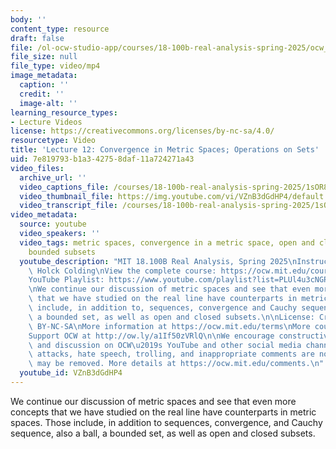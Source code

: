 ```yaml
---
body: ''
content_type: resource
draft: false
file: /ol-ocw-studio-app/courses/18-100b-real-analysis-spring-2025/ocw_18100b-lec12-2025apr01_360p_16_9.mp4
file_size: null
file_type: video/mp4
image_metadata:
  caption: ''
  credit: ''
  image-alt: ''
learning_resource_types:
- Lecture Videos
license: https://creativecommons.org/licenses/by-nc-sa/4.0/
resourcetype: Video
title: 'Lecture 12: Convergence in Metric Spaces; Operations on Sets'
uid: 7e819793-b1a3-4275-8daf-11a724271a43
video_files:
  archive_url: ''
  video_captions_file: /courses/18-100b-real-analysis-spring-2025/1sOR8P69mF8XHFRESvGq9KRSixcT0ESGh_transcript.webvtt
  video_thumbnail_file: https://img.youtube.com/vi/VZnB3dGdHP4/default.jpg
  video_transcript_file: /courses/18-100b-real-analysis-spring-2025/1sOR8P69mF8XHFRESvGq9KRSixcT0ESGh_transcript.pdf
video_metadata:
  source: youtube
  video_speakers: ''
  video_tags: metric spaces, convergence in a metric space, open and closed subsets,
    bounded subsets
  youtube_description: "MIT 18.100B Real Analysis, Spring 2025\nInstructor: Tobias\
    \ Holck Colding\nView the complete course: https://ocw.mit.edu/courses/18-100b-real-analysis-spring-2025/\n\
    YouTube Playlist: https://www.youtube.com/playlist?list=PLUl4u3cNGP62Ie7F_tTAhhXoX5_Cl8meG\n\
    \nWe continue our discussion of metric spaces and see that even more concepts\
    \ that we have studied on the real line have counterparts in metric spaces. Those\
    \ include, in addition to, sequences, convergence and Cauchy sequence also a ball,\
    \ a bounded set, as well as open and closed subsets.\n\nLicense: Creative Commons\
    \ BY-NC-SA\nMore information at https://ocw.mit.edu/terms\nMore courses at https://ocw.mit.edu\n\
    Support OCW at http://ow.ly/a1If50zVRlQ\n\nWe encourage constructive comments\
    \ and discussion on OCW\u2019s YouTube and other social media channels. Personal\
    \ attacks, hate speech, trolling, and inappropriate comments are not allowed and\
    \ may be removed. More details at https://ocw.mit.edu/comments.\n"
  youtube_id: VZnB3dGdHP4
---
```

We continue our discussion of metric spaces and see that even more concepts that we have studied on the real line have counterparts in metric spaces. Those include, in addition to sequences, convergence, and Cauchy sequence, also a ball, a bounded set, as well as open and closed subsets.